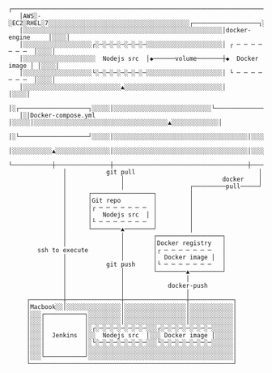                                                                                                                                                            
	   ┌───────────────────────────────────────────────────────────────────────────────┐
	   │AWS░-░EC2░RHEL░7░░░░░░░░░░░░░░░░░░░░░░░░░░░░░░░░░░░░░░░┌──────────────────┐░░░░│
	   │░░░░░░░░░░░░░░░░░░░░░░░░░░░░░░░░░░░░░░░░░░░░░░░░░░░░░░░│docker-engine     │░░░░│
	   │░░░░░░░░░░░░░░░░░░░┌░─░─░─░─░─░─░─░░░░░░░░░░░░░░░░░░░░░│ ┌ ─ ─ ─ ─ ─ ─ ─  │░░░░│
	   │░░░░░░░░░░░░░░░░░░░░  Nodejs src  │◆──────volume───────┼◆  Docker image │ │░░░░│
	   │░░░░░░░░░░░░░░░░░░░└░─░─░─░─░─░─░─░░░░░░░░░░░░░░░░░░░░░│ └ ─ ─ ─ ─ ─ ─ ─  │░░░░│
	   │░░░░░░░░░░░░░░░░░░░░░░░░░░░▲░░░░░░░░░░░░░░░░░░░░░░░░░░░│                  │░░░░│
	   │░┌───────────────────┐░░░░░│░░░░░░░░░░░░░░░░░░░░░░░░░░░└──────────────────┘░░░░│
	   │░│Docker-compose.yml │░░░░░│░░░░░░░░░░░░░░░░░░░░░░░░░░░░░░░░░░░░░▲░░░░░░░░░░░░░│
	   │░└───────────────────┘░░░░░│░░░░░░░░░░░░░░░░░░░░░░░░░░░░░░░░░░░░░│░░░░░░░░░░░░░│
	   │░░░░░░░░░░░▲░░░░░░░░░░░░░░░│░░░░░░░░░░░░░░░░░░░░░░░░░░░░░░░░░░░░░│░░░░░░░░░░░░░│
	   └───────────┼───────────────┼─────────────────────────────────────┼─────────────┘
	               │           git pull                                  │              
	               │               │                           docker    │              
	               │               │                  ┌─────────pull─────┘              
	               │      ┌─────────────────┐         │                                 
	               │      │Git repo         │         │                                 
	               │      │┌ ─ ─ ─ ─ ─ ─ ─  │         │                                 
	               │      │   Nodejs src  │ │         │                                 
	               │      │└ ─ ─ ─ ─ ─ ─ ─  │         │                                 
	               │      └────────▲────────┘         │                                 
	               │               │        ┌──────────────────┐                        
	               │               │        │Docker registry   │                        
	        ssh to execute         │        │┌ ─ ─ ─ ─ ─ ─ ─   │                        
	               │               │        │  Docker image │  │                        
	               │           git push     │└ ─ ─ ─ ─ ─ ─ ─   │                        
	               │               │        └────────▲─────────┘                        
	               │               │                 │                                  
	               │               │            docker-push                             
	               │               │                 │                                  
	     ┌─────────┼───────────────┼─────────────────┼────────────┐                     
	     │Macbook░░│░░░░░░░░░░░░░░░│░░░░░░░░░░░░░░░░░│░░░░░░░░░░░░│                     
	     │░░░┌───────────┐░░░░░░░░░│░░░░░░░░░░░░░░░░░│░░░░░░░░░░░░│                     
	     │░░░│           │░░░░░░░░░│░░░░░░░░░░░░░░░░░│░░░░░░░░░░░░│                     
	     │░░░│           │░┌░─░─░─░─░─░─░─░░░┌░─░─░─░─░─░─░─░░░░░░│                     
	     │░░░│  Jenkins  │░░  Nodejs src  │░░░ Docker image │░░░░░│                     
	     │░░░│           │░└░─░─░─░─░─░─░─░░░└░─░─░─░─░─░─░─░░░░░░│                     
	     │░░░│           │░░░░░░░░░░░░░░░░░░░░░░░░░░░░░░░░░░░░░░░░│                     
	     │░░░└───────────┘░░░░░░░░░░░░░░░░░░░░░░░░░░░░░░░░░░░░░░░░│                     
	     └────────────────────────────────────────────────────────┘                     
